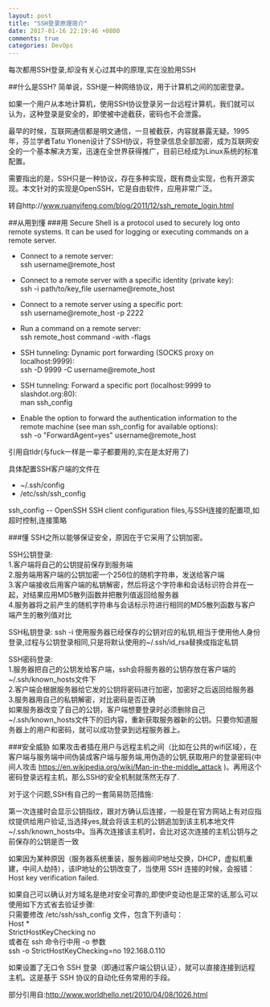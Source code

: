 ```yaml
---
layout: post
title: "SSH登录原理简介"
date: 2017-01-16 22:19:46 +0800
comments: true
categories: DevOps
---
```


每次都用SSH登录,却没有关心过其中的原理,实在没脸用SSH

<!--more-->
##什么是SSH?
简单说，SSH是一种网络协议，用于计算机之间的加密登录。

如果一个用户从本地计算机，使用SSH协议登录另一台远程计算机，我们就可以认为，这种登录是安全的，即使被中途截获，密码也不会泄露。

最早的时候，互联网通信都是明文通信，一旦被截获，内容就暴露无疑。1995年，芬兰学者Tatu Ylonen设计了SSH协议，将登录信息全部加密，成为互联网安全的一个基本解决方案，迅速在全世界获得推广，目前已经成为Linux系统的标准配置。

需要指出的是，SSH只是一种协议，存在多种实现，既有商业实现，也有开源实现。本文针对的实现是OpenSSH，它是自由软件，应用非常广泛。

转自http://www.ruanyifeng.com/blog/2011/12/ssh_remote_login.html

##从用到懂
###用
  Secure Shell is a protocol used to securely log onto remote systems.
  It can be used for logging or executing commands on a remote server.

  - Connect to a remote server:  
    ssh username@remote_host

  - Connect to a remote server with a specific identity (private key):  
    ssh -i path/to/key_file username@remote_host

  - Connect to a remote server using a specific port:  
    ssh username@remote_host -p 2222

  - Run a command on a remote server:  
    ssh remote_host command -with -flags

  - SSH tunneling: Dynamic port forwarding (SOCKS proxy on localhost:9999):  
    ssh -D 9999 -C username@remote_host

  - SSH tunneling: Forward a specific port (localhost:9999 to slashdot.org:80):  
    man ssh_config

  - Enable the option to forward the authentication information to the remote machine (see man ssh_config for available options):  
    ssh -o "ForwardAgent=yes" username@remote_host

引用自tldr(与fuck一样是一辈子都要用的,实在是太好用了)

具体配置SSH客户端的文件在
  - ~/.ssh/config
  - /etc/ssh/ssh_config
  
ssh_config -- OpenSSH SSH client configuration files,与SSH连接的配置项,如超时控制,连接策略

###懂
SSH之所以能够保证安全，原因在于它采用了公钥加密。  

SSH公钥登录:  
1.客户端将自己的公钥提前保存到服务端  
2.服务端用客户端的公钥加密一个256位的随机字符串，发送给客户端  
3.客户端接收后用客户端的私钥解密，然后将这个字符串和会话标识符合并在一起，对结果应用MD5散列函数并把散列值返回给服务器  
4.服务器将之前产生的随机字符串与会话标示符进行相同的MD5散列函数与客户端产生的散列值对比

SSH私钥登录:
ssh -i 使用服务器已经保存的公钥对应的私钥,相当于使用他人身份登录,过程与公钥登录相同,只是将默认使用的~/.ssh/id_rsa替换成指定私钥

SSH密码登录:  
1.服务器把自己的公钥发给客户端，ssh会将服务器的公钥存放在客户端的~/.ssh/known_hosts文件下  
2.客户端会根据服务器给它发的公钥将密码进行加密，加密好之后返回给服务器  
3.服务器用自己的私钥解密，对比密码是否正确  
如果服务器改变了自己的公钥，客户端想要登录时必须删除自己~/.ssh/known_hosts文件下的旧内容，重新获取服务器新的公钥。只要你知道服务器上的用户和密码，就可以成功登录到远程服务器上。

###安全威胁
如果攻击者插在用户与远程主机之间（比如在公共的wifi区域），在客户端与服务端中间伪装成客户端与服务端,用伪造的公钥,获取用户的登录密码(中间人攻击 https://en.wikipedia.org/wiki/Man-in-the-middle_attack )。再用这个密码登录远程主机，那么SSH的安全机制就荡然无存了.

对于这个问题,SSH有自己的一套简易防范措施:

第一次连接时会显示公钥指纹，跟对方确认后连接，一般是在官方网站上有对应指纹提供给用户验证,当选择yes,就会将该主机的公钥追加到该主机本地文件~/.ssh/known_hosts中。当再次连接该主机时，会比对这次连接的主机公钥与之前保存的公钥是否一致

如果因为某种原因（服务器系统重装，服务器间IP地址交换，DHCP，虚拟机重建，中间人劫持），该IP地址的公钥改变了，当使用 SSH 连接的时候，会报错：Host key verification failed.

如果自己可以确认对方域名是绝对安全可靠的,即使IP变动也是正常的话,那么可以使用如下方式省去验证步骤:  
只需要修改 /etc/ssh/ssh_config 文件，包含下列语句：  
Host *  
 StrictHostKeyChecking no  
或者在 ssh 命令行中用 -o 参数  
ssh  -o StrictHostKeyChecking=no  192.168.0.110

如果设置了无口令 SSH 登录（即通过客户端公钥认证），就可以直接连接到远程主机。这是基于 SSH 协议的自动化任务常用的手段。

部分引用自:http://www.worldhello.net/2010/04/08/1026.html


